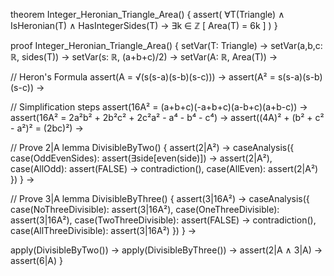 theorem Integer_Heronian_Triangle_Area() {
  assert(
    ∀T(Triangle) ∧ IsHeronian(T) ∧ HasIntegerSides(T) →
    ∃k ∈ ℤ [ Area(T) = 6k ]
  )
}

proof Integer_Heronian_Triangle_Area() {
  setVar(T: Triangle) →
  setVar(a,b,c: ℝ, sides(T)) →
  setVar(s: ℝ, (a+b+c)/2) →
  setVar(A: ℝ, Area(T)) →

  // Heron's Formula
  assert(A = √(s(s-a)(s-b)(s-c))) →
  assert(A² = s(s-a)(s-b)(s-c)) →
  
  // Simplification steps
  assert(16A² = (a+b+c)(-a+b+c)(a-b+c)(a+b-c)) →
  assert(16A² = 2a²b² + 2b²c² + 2c²a² - a⁴ - b⁴ - c⁴) →
  assert((4A)² + (b² + c² - a²)² = (2bc)²) →

  // Prove 2|A
  lemma DivisibleByTwo() {
    assert(2|A²) →
    caseAnalysis({
      case(OddEvenSides): assert(∃side[even(side)]) → assert(2|A²),
      case(AllOdd): assert(FALSE) → contradiction(),
      case(AllEven): assert(2|A²)
    })
  } →

  // Prove 3|A
  lemma DivisibleByThree() {
    assert(3|16A²) →
    caseAnalysis({
      case(NoThreeDivisible): assert(3|16A²),
      case(OneThreeDivisible): assert(3|16A²),
      case(TwoThreeDivisible): assert(FALSE) → contradiction(),
      case(AllThreeDivisible): assert(3|16A²)
    })
  } →

  apply(DivisibleByTwo()) →
  apply(DivisibleByThree()) →
  assert(2|A ∧ 3|A) →
  assert(6|A)
}
